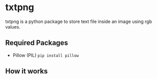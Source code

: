 # txtpng
txtpng is a python package to store text file inside an image using rgb values.

## Required Packages
- Pillow (PIL) `pip install pillow`

## How it works

